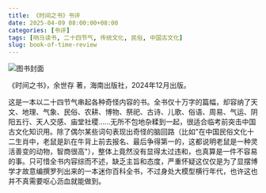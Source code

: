 ```yaml
---
title: 《时间之书》书评
date: 2025-04-09 08:00:00+08:00
categories: [书评]
tags: [响马读书, 二十四节气, 传统文化, 民俗, 中国古文化]
slug: book-of-time-review
---
```


<div class="p-3 text-center">
  <img class="img-fluid" src="/uploads/2025/0409/book-cover.png" alt="图书封面">
</div>

《时间之书》，余世存 著，海南出版社，2024年12月出版。

这是一本以二十四节气串起各种奇怪内容的书。全书仅十万字的篇幅，却容纳了天文、地理、气象、民俗、农耕、博物、祭祀、古诗、儿歌、俗语、周易、气运、阴阳五行、天人交感、庙堂社稷……无所不包地杂糅到一起，很适合临考前突击中国古文化知识用。除了偶尔某些词句表现出奇怪的脑回路（比如"在中国民俗文化十二生肖中，老鼠是趴在牛背上前去报名、最后争得第一的，这都说明老鼠是一种灵活善变的动物，智商很高"），整体上竟然没有显得太过违和，也真算是一件不容易的事。只可惜全书内容综而不述，缺乏主旨和态度，严重怀疑这仅仅是为了显摆博学才故意编撰罗列出来的一本迷你百科全书，不过身处大模型横行年代，也许这也并不真需要呕心沥血就能做到。
